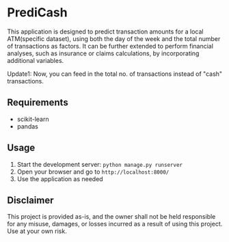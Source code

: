 # PrediCash

This application is designed to predict transaction amounts for a local ATM(specific dataset), using both the day of the week and the total number of transactions as factors. It can be further extended to perform financial analyses, such as insurance or claims calculations, by incorporating additional variables.

Update1: Now, you can feed in the total no. of transactions instead of "cash" transactions.

## Requirements

* scikit-learn
* pandas

## Usage

1. Start the development server: `python manage.py runserver`
2. Open your browser and go to `http://localhost:8000/`
3. Use the application as needed

## Disclaimer

This project is provided as-is, and the owner shall not be held responsible for any misuse, damages, or losses incurred as a result of using this project. Use at your own risk.

